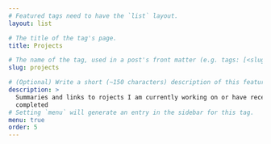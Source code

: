 ```yaml
---
# Featured tags need to have the `list` layout.
layout: list

# The title of the tag's page.
title: Projects

# The name of the tag, used in a post's front matter (e.g. tags: [<slug>]).
slug: projects

# (Optional) Write a short (~150 characters) description of this featured tag.
description: >
  Summaries and links to rojects I am currently working on or have recently
  completed
# Setting `menu` will generate an entry in the sidebar for this tag.
menu: true
order: 5
---
```

